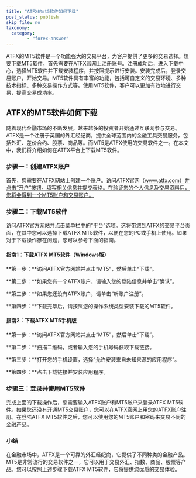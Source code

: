 ```yaml
---
title: "ATFX的mt5软件如何下载"
post_status: publish
skip_file: no
taxonomy:
  category:
        - "forex-answer"
---
```


ATFX的MT5软件是一个功能强大的交易平台，为客户提供了更多的交易选择。想要下载MT5软件，首先需要在ATFX官网上注册账号。注册成功后，进入下载中心，选择MT5软件并下载安装程序，并按照提示进行安装。安装完成后，登录交易账户，开始交易。MT5软件具有丰富的功能，包括可自定义的交易环境、多种技术指标、多种交易操作方式等。使用MT5软件，客户可以更加有效地进行交易，提高交易成功率。

## ATFX的MT5软件如何下载

随着现代金融市场的不断发展，越来越多的投资者开始通过互联网参与交易。ATFX是一个注册于英国的外汇经纪商，提供全球范围内的金融工具交易服务，包括外汇、差价合约、股票、商品等。而MT5是ATFX使用的交易软件之一。在本文中，我们将介绍如何在ATFX平台上下载MT5软件。

### 步骤一：创建ATFX账户

首先，您需要在ATFX网站上创建一个账户。访问ATFX官网（www.atfx.com）并点击“开户”按钮。填写相关信息并提交表格。在验证您的个人信息及交易资料后，您将会得到一个MT5账户和交易账户。

### 步骤二：下载MT5软件

访问ATFX官方网站并点击菜单栏中的“平台”选项。这将带您到ATFX的交易平台页面，在其中您可以选择下载ATFX MT5软件，以便在您的PC或手机上使用。如果对于下载操作存在问题，您可以参考下面的指南。

#### 指南1：下载ATFX MT5软件（Windows版）

**第一步：**访问ATFX官方网站并点击“MT5”，然后单击“下载”。

**第二步：**如果您有一个ATFX账户，请输入您的登陆信息并单击“确认”。

**第三步：**如果您还没有ATFX账户，请单击“新账户注册”。

**第四步：**下载完毕后，请按照您的操作系统类型安装下载的MT5软件。

#### 指南2：下载ATFX MT5手机版

**第一步：**访问ATFX官方网站并点击“MT5”，然后单击“下载”。

**第二步：**扫描二维码，或者输入您的手机号码获取下载链接。

**第三步：**打开您的手机设置，选择“允许安装来自未知来源的应用程序”。

**第四步：**点击下载链接并安装应用程序。

### 步骤三：登录并使用MT5软件

完成上面的下载操作后，您需要输入ATFX账户和MT5账户来登录ATFX MT5软件。如果您还没有开通MT5交易账户，您可以在ATFX官网上用您的ATFX账户注册。在登陆ATFX MT5软件之后，您可以使用您的MT5账户和密码来交易不同的金融产品。

### 小结

在金融市场中，ATFX是一个可靠的外汇经纪商，它提供了不同种类的金融产品。MT5是非常流行的交易软件之一，它可以用于交易外汇、指数、商品、股票等产品。您可以按照上述步骤下载ATFX MT5软件，它将提供您优质的交易体验。 
